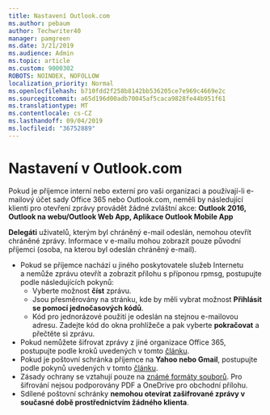 ```yaml
---
title: Nastavení Outlook.com
ms.author: pebaum
author: Techwriter40
manager: pamgreen
ms.date: 3/21/2019
ms.audience: Admin
ms.topic: article
ms.custom: 9000302
ROBOTS: NOINDEX, NOFOLLOW
localization_priority: Normal
ms.openlocfilehash: b710fdd2f258b8142bb536205ce7e969c4669e2c
ms.sourcegitcommit: a65d196d00adb70045af5caca9828fe44b951f61
ms.translationtype: MT
ms.contentlocale: cs-CZ
ms.lasthandoff: 09/04/2019
ms.locfileid: "36752889"
---
```

# <a name="settings-in-outlookcom"></a>Nastavení v Outlook.com

Pokud je příjemce interní nebo externí pro vaši organizaci a používají-li e-mailový účet sady Office 365 nebo Outlook.com, neměli by následující klienti pro otevření zprávy provádět žádné zvláštní akce: **Outlook 2016, Outlook na webu/Outlook Web App, Aplikace Outlook Mobile App**

**Delegáti** uživatelů, kterým byl chráněný e-mail odeslán, nemohou otevřít chráněné zprávy. Informace v e-mailu mohou zobrazit pouze původní příjemci (osoba, na kterou byl odeslán chráněný e-mail).

- Pokud se příjemce nachází u jiného poskytovatele služeb Internetu a&nbsp;nemůže zprávu otevřít a zobrazit přílohu s příponou rpmsg, postupujte podle následujících pokynů:
    - Vyberte možnost **číst** zprávu.
    - Jsou přesměrovány na stránku, kde by měli vybrat možnost **Přihlásit se pomocí jednočasových kódů**.
    - Kód pro jednorázové použití je odeslán na stejnou e-mailovou adresu. Zadejte kód do okna prohlížeče a pak vyberte **pokračovat** a přečtěte si zprávu.
- Pokud nemůžete šifrovat zprávy z jiné organizace Office 365, postupujte podle kroků uvedených v tomto [článku](https://support.office.com/article/known-issues-opening-irm-protected-emails-sent-from-users-in-other-office-365-organizations-0dec0593-a05d-4aa2-8445-9311ebab3164).
- Pokud je poštovní schránka příjemce na **Yahoo nebo Gmail**, postupujte podle pokynů uvedených</span> v tomto [článku](https://support.office.com/article/how-do-i-open-a-protected-message-1157a286-8ecc-4b1e-ac43-2a608fbf3098).
- Zásady ochrany se vztahují pouze na [známé formáty souborů](https://docs.microsoft.com/azure/information-protection/rms-client/client-admin-guide-file-types). Pro šifrování nejsou podporovány PDF a OneDrive pro obchodní přílohu.
- Sdílené poštovní schránky **nemohou otevírat zašifrované zprávy v současné době prostřednictvím žádného klienta**. 
